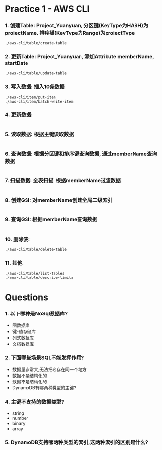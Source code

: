 # Practice 1 - AWS CLI

### 1. 创建Table: Project_Yuanyuan, 分区键(KeyType为HASH)为projectName, 排序键(KeyType为Range)为projectType
```
./aws-cli/table/create-table
```

### 2. 更新Table: Project_Yuanyuan, 添加Attribute memberName, startDate
```
./aws-cli/table/update-table
```

### 3. 写入数据: 插入10条数据
```
./aws-cli/item/put-item
./aws-cli/item/batch-write-item
```

### 4. 更新数据: 
```

```

### 5. 读取数据: 根据主键读取数据
```

```

### 6. 查询数据: 根据分区键和排序键查询数据, 通过memberName查询数据
```

```

### 7. 扫描数据: 全表扫描, 根据memberName过滤数据
```

```

### 8. 创建GSI: 对memberName创建全局二级索引
```

```

### 9. 查询GSI: 根据memberName查询数据
```

```

### 10. 删除表: 
```
./aws-cli/table/delete-table
```

### 11. 其他
```
./aws-cli/table/list-tables 
./aws-cli/table/describe-limits 
```

# Questions

### 1. 以下哪种是NoSql数据库?

- 图数据库
- 键-值存储库
- 列式数据库
- 文档数据库

### 2. 下面哪些场景SQL不能发挥作用?

- 数据量非常大,无法把它存在同一个地方
- 数据不是结构化的
- 数据不是结构化的
- DynamoDB有哪两种类型的主键?

### 4. 主键不支持的数据类型?

- string
- number
- binary
- array

### 5. DynamoDB支持哪两种类型的索引,这两种索引的区别是什么?